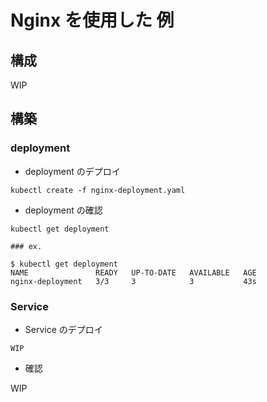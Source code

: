 # Nginx を使用した 例

## 構成

WIP

## 構築

### deployment

+ deployment のデプロイ

```
kubectl create -f nginx-deployment.yaml
```

+ deployment の確認

```
kubectl get deployment
```
```
### ex.

$ kubectl get deployment
NAME               READY   UP-TO-DATE   AVAILABLE   AGE
nginx-deployment   3/3     3            3           43s
```

### Service


+ Service のデプロイ

```
WIP
```

+ 確認

WIP
